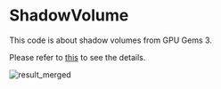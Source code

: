 # ShadowVolume

  This code is about shadow volumes from GPU Gems 3.
  
  Please refer to [this](https://jeesunkim.com/projects/gpu-gems/shadow_volume/) to see the details.
  
![result_merged](https://github.com/emoy-kim/ShadowVolume/assets/17864157/1d2291f4-08c4-49b3-bf65-9d15123573c9)
